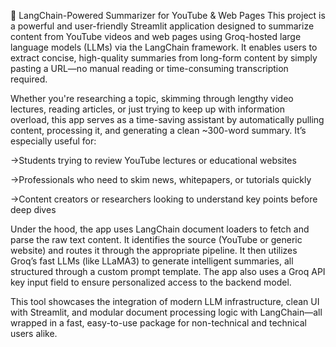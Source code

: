 📝 LangChain-Powered Summarizer for YouTube & Web Pages
This project is a powerful and user-friendly Streamlit application designed to summarize content from YouTube videos and web pages using Groq-hosted large language models (LLMs) via the LangChain framework. It enables users to extract concise, high-quality summaries from long-form content by simply pasting a URL—no manual reading or time-consuming transcription required.

Whether you're researching a topic, skimming through lengthy video lectures, reading articles, or just trying to keep up with information overload, this app serves as a time-saving assistant by automatically pulling content, processing it, and generating a clean ~300-word summary. It’s especially useful for:

->Students trying to review YouTube lectures or educational websites

->Professionals who need to skim news, whitepapers, or tutorials quickly

->Content creators or researchers looking to understand key points before deep dives

Under the hood, the app uses LangChain document loaders to fetch and parse the raw text content. It identifies the source (YouTube or generic website) and routes it through the appropriate pipeline. It then utilizes Groq’s fast LLMs (like LLaMA3) to generate intelligent summaries, all structured through a custom prompt template. The app also uses a Groq API key input field to ensure personalized access to the backend model.

This tool showcases the integration of modern LLM infrastructure, clean UI with Streamlit, and modular document processing logic with LangChain—all wrapped in a fast, easy-to-use package for non-technical and technical users alike.
